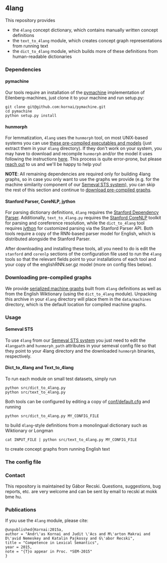 ## 4lang

This repository provides
- the `4lang` concept dictionary, which contains manually written concept definitions
- the `text_to_4lang` module, which creates concept graph representations from running text
- the `dict_to_4lang` module, which builds more of these definitions from human-readable dictionaries


### Dependencies

#### pymachine
Our tools require an installation of the [pymachine](http://github.com/kornai/pymachine) implementation of Eilenberg-machines, just clone it to your machine and run setup.py:

```
git clone git@github.com:kornai/pymachine.git
cd pymachine
python setup.py install
```

#### hunmorph
For lemmatization, `4lang` uses the `hunmorph` tool, on most UNIX-based systems you can use [these pre-compiled executables and models](http://people.mokk.bme.hu/~recski/4lang/huntools_binaries.tgz) (just extract them in your `4lang` directory). If they don't work on your system, you may have to download and recompile `hunmorph` and/or the model it uses following the instructions [here](http://mokk.bme.hu/en/resources/hunmorph/). This process is quite error-prone, but please [reach out](#contact) to us and we'll be happy to help you!

__NOTE__: All remaining dependencies are required only for building 4lang graphs, so in case you only want to use the graphs we provide (e.g. for the machine similarity component of our [Semeval STS system](https://github.com/juditacs/semeval/)), you can skip the rest of this section and continue to [download pre-compiled graphs](#downloading-pre-compiled-graphs).

#### Stanford Parser, CoreNLP, jython
For parsing dictionary definitions, `4lang` requires the [Stanford Dependency Parser](http://nlp.stanford.edu/software/lex-parser.shtml#Download). Additionally, `text_to_4lang.py` requires the [Stanford CoreNLP](http://nlp.stanford.edu/software/corenlp.shtml#Download) toolkit for parsing and coreference resolution, while the `dict_to_4lang` tool requires [jython](http://www.jython.org/downloads.html) for customized parsing via the Stanford Parser API. Both tools require a copy of the RNN-based parser model for English, which is distributed alongside the Stanford Parser.

After downloading and installing these tools, all you need to do is edit the `stanford` and `corenlp` sections of the configuration file used to run the `4lang` tools so that the relevant fields point to your installations of each tool and your copy of the englishRNN.ser.gz model (more on config files below).

### Downloading pre-compiled graphs
We provide [serialized machine graphs](http://people.mokk.bme.hu/~recski/4lang/machines.tgz) built from `4lang` definitions as well as from the English Wiktionary (using the `dict_to_4lang` module). Unpacking this archive in your `4lang` directory will place them in the `data/machines` directory, which is the default location for compiled machine graphs.

### Usage

#### Semeval STS
To use `4lang` from our [Semeval STS system](https://github.com/juditacs/semeval/) you just need to edit the `4langpath` and `hunmorph_path` attributes in your semeval config file so that they point to your 4lang directory and the downloaded `hunmorph` binaries, respectively.

#### Dict_to_4lang and Text_to_4lang

To run each module on small test datasets, simply run

```
python src/dict_to_4lang.py
python src/text_to_4lang.py
```

Both tools can be configured by editing a copy of [conf/default.cfg](conf/default.cfg) and running

```
python src/dict_to_4lang.py MY_CONFIG_FILE
```
to build `4lang`-style definitions from a monolingual dictionary such as Wiktionary or Longman

```
cat INPUT_FILE | python src/text_to_4lang.py MY_CONFIG_FILE
```
to create concept graphs from running English text


### The config file

### Contact
This repository is maintained by Gábor Recski. Questions, suggestions, bug reports, etc. are very welcome and can be sent by email to recski at mokk bme hu.

### Publications
If you use the `4lang` module, please cite:

```
@unpublished{Kornai:2015a,
author = "Andr\'as Kornai and Judit \'Acs and M\'arton Makrai and D\'avid Nemeskey and Katalin Pajkossy and G\'abor Recski",
title = "Competence in Lexical Semantics",
year = 2015,
note = "{T}o appear in Proc. *SEM-2015"
}
```
